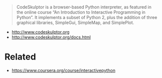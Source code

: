
> CodeSkulptor is a browser-based Python interpreter, as featured in the online course “An Introduction to Interactive Programming in Python”. It implements a subset of Python 2, plus the addition of three graphical libraries, SimpleGui, SimpleMap, and SimplePlot.

* http://www.codeskulptor.org
* http://www.codeskulptor.org/docs.html

# Related
* https://www.coursera.org/course/interactivepython
